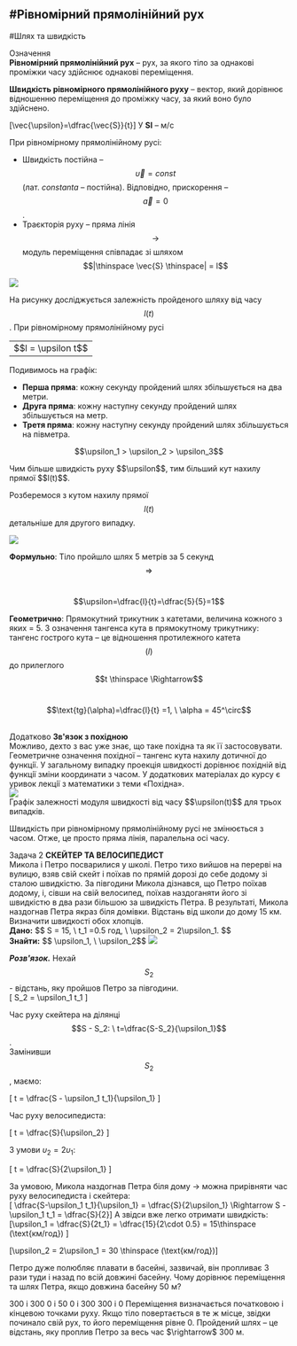 #Рівномірний прямолінійний рух
---------
#Шлях та швидкість


<div class="eoz-wrap">
<span class="eoz">Означення</span>
<div class="eoz-text">
<b>Рiвномiрний прямолiнiйний рух</b> – рух, за якого тiло за однаковi промiжки часу здiйснює однаковi перемiщення.<br>
<p></p>

<b>Швидкiсть рiвномiрного прямолiнiйного руху</b> – вектор, який дорiвнює вiдношенню перемiщення до промiжку часу, за який воно було здiйснено.</br>

\[\vec{\upsilon}=\dfrac{\vec{S}}{t}\] 
У <b>SI</b> – м/с
</div>
</div>

При рiвномiрному прямолiнiйному русi:

* Швидкість постійна – $$\vec{\upsilon} = const$$ (лат. <i>constanta</i> – постійна). Відповідно, прискорення – $$\vec{a} = 0$$.
* Траєкторiя руху – пряма лiнiя $$\rightarrow$$ модуль перемiщення спiвпадає зi шляхом $$|\thinspace \vec{S} \thinspace| = l$$

<img src="https://rawgit.com/chudaol/ed-era-book-physics/master/images/chapter_1/5.svg" class="image"/>

На рисунку дослiджується залежнiсть пройденого шляху вiд часу $$l(t)$$. При рiвномiрному прямолiнiйному русi


<div class="centered-table-wrapper">
<table class="centered-table">
<tr class="eq">
<td class="eq">
<p1>$$l = \upsilon t$$</p1>
</td>
</tr>
</table></div>


Подивимось на графік:
* <b>Перша пряма</b>: кожну секунду пройдений шлях збiльшується на два метри.
* <b>Друга пряма</b>: кожну наступну секунду пройдений шлях збiльшується на метр.
* <b>Третя пряма</b>: кожну наступну секунду пройдений шлях збiльшується на пiвметра.

<center>$$\upsilon_1 > \upsilon_2 > \upsilon_3$$</center>

<p> </p>
<span class="p1">Чим бiльше швидкiсть руху $$\upsilon$$, тим бiльший кут нахилу прямої $$l(t)$$.</span></br>

Розберемося з кутом нахилу прямої $$l(t)$$ детальніше для другого випадку.

<img src="https://rawgit.com/chudaol/ed-era-book-physics/master/images/chapter_1/6.svg" class="image"/>

<b>Формульно</b>: Тiло пройшло шлях 5 метрiв за 5 секунд $$\Rightarrow$$ </br>

<center> $$\upsilon=\dfrac{l}{t}=\dfrac{5}{5}=1$$</center>

<b>Геометрично</b>: Прямокутний трикутник з катетами, величина кожного з яких = 5. З означення тангенса кута в прямокутному трикутнику: тангенс гострого кута – це вiдношення протилежного катета $$(l)$$ до прилеглого $$t \thinspace \Rightarrow$$ </br> 

<p> </p>
<center>$$\text{tg}(\alpha)=\dfrac{l}{t} =1, \ \alpha = 45^\circ$$</center> </br>
<p> </p>

<div class="add-wrap">
<span class="add">Додатково</span> <b>Зв'язок з похідною</b>
<div class="add-text">
Можливо, дехто з вас уже знає, що таке похiдна та як її застосовувати. Геометричне означення похiдної – тангенс кута нахилу дотичної до функцiї. У загальному випадку проекцiя швидкостi дорiвнює похiднiй вiд функцiї змiни координати з часом. У додаткових матерiалах до курсу є уривок лекцiї з математики з теми «Похідна».
</div>
</div>

<img src="https://rawgit.com/chudaol/ed-era-book-physics/master/images/chapter_1/7.svg" class="image"/>
<div class="caption">
    Графiк залежностi модуля швидкостi вiд часу $$\upsilon(t)$$ для трьох випадкiв.
</div>

Швидкiсть при рiвномiрному прямолiнiйному русi не змiнюється з часом. Отже, це просто пряма лiнiя, паралельна осi часу.

<div class="task-wrap">
<span class="task">Задача 2</span> <b>СКЕЙТЕР ТА ВЕЛОСИПЕДИСТ</b>
<div class="task-text">
Микола i Петро посварилися у школi. Петро тихо вийшов на перервi на вулицю, взяв свiй скейт i поїхав по прямiй дорозi до себе додому зi сталою швидкiстю. За пiвгодини Микола дiзнався, що Петро поїхав додому, i, сiвши на свiй велосипед, поїхав наздоганяти його зi швидкiстю в два рази бiльшою за швидкiсть Петра. В результатi, Микола наздогнав Петра якраз бiля домiвки. Вiдстань вiд школи до дому 15 км. Визначити швидкостi обох хлопцiв.</br>
<b>Дано:</b> $$ S = 15, \ t_1 =0.5 год, \ \upsilon_2 = 2\upsilon_1. $$ </br>
<b>Знайти:</b> $$ \upsilon_1, \ \upsilon_2$$

<img src="https://rawgit.com/chudaol/ed-era-book-physics/master/images/chapter_1/8.svg" class="image"/>

<b><i>Розв'язок.</b></i> Нехай $$S_2$$ - вiдстань, яку пройшов Петро за пiвгодини. </br>
\[	S_2 = \upsilon_1 t_1
\]

Час руху скейтера на дiлянцi $$S - S_2: \ t=\dfrac{S-S_2}{\upsilon_1}$$.</br> 
Замінивши $$S_2$$, маємо:

\[
t = \dfrac{S - \upsilon_1 t_1}{\upsilon_1}
\]

Час руху велосипедиста:

\[
	t = \dfrac{S}{\upsilon_2}
\]

З умови $\upsilon_2 = 2\upsilon_1$:

\[
	t = \dfrac{S}{2\upsilon_1}
\]

За умовою, Микола наздогнав Петра бiля дому $\rightarrow$ можна прирiвняти час руху велосипедиста і скейтера:</br>
\[ \dfrac{S-\upsilon_1 t_1}{\upsilon_1} = \dfrac{S}{2\upsilon_1} \Rightarrow S - \upsilon_1 t_1 = \dfrac{S}{2}\]
А звiдси вже легко отримати швидкiсть:</br>
\[\upsilon_1 = \dfrac{S}{2t_1} = \dfrac{15}{2\cdot 0.5} = 15\thinspace (\text{км/год}) \]

\[\upsilon_2 = 2\upsilon_1 = 30 \thinspace (\text{км/год})\]
</div>
</div>

<quiz correctLabel="correct!" incorrectLabel="incorrect!" checkLabel="check ansert">
<question>
<p>Петро дуже полюбляє плавати в басейні, зазвичай, він пропливає 3 рази туди і назад по всій довжині басейну. Чому дорівнює переміщення та шлях Петра, якщо довжина басейну 50 м?</p>
<answer>300 і 300</answer>
<answer>0 і 50</answer>
<answer correct>0 і 300</answer>
<answer>300 і 0</answer>
<explanation>
Переміщення визначається початковою і кінцевою точками руху. Якщо тіло повертається в те ж місце, звідки починало свій рух, то його переміщення рівне 0. Пройдений шлях – це відстань, яку проплив Петро за весь час $\rightarrow$ 300 м.
</explanation>
</question>
</quiz>


